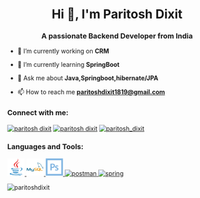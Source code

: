 <h1 align="center">Hi 👋, I'm Paritosh Dixit</h1>
<h3 align="center">A passionate Backend Developer from India</h3>

- 🔭 I’m currently working on **CRM**

- 🌱 I’m currently learning **SpringBoot**

- 💬 Ask me about **Java,Springboot,hibernate/JPA**

- 📫 How to reach me **paritoshdixit1819@gmail.com**

<h3 align="left">Connect with me:</h3>
<p align="left">
<a href="https://linkedin.com/in/paritosh dixit" target="blank"><img align="center" src="https://raw.githubusercontent.com/rahuldkjain/github-profile-readme-generator/master/src/images/icons/Social/linked-in-alt.svg" alt="paritosh dixit" height="30" width="40" /></a>
<a href="https://fb.com/paritosh dixit" target="blank"><img align="center" src="https://raw.githubusercontent.com/rahuldkjain/github-profile-readme-generator/master/src/images/icons/Social/facebook.svg" alt="paritosh dixit" height="30" width="40" /></a>
<a href="https://instagram.com/paritosh_dixit" target="blank"><img align="center" src="https://raw.githubusercontent.com/rahuldkjain/github-profile-readme-generator/master/src/images/icons/Social/instagram.svg" alt="paritosh_dixit" height="30" width="40" /></a>
</p>

<h3 align="left">Languages and Tools:</h3>
<p align="left"> <a href="https://www.java.com" target="_blank" rel="noreferrer"> <img src="https://raw.githubusercontent.com/devicons/devicon/master/icons/java/java-original.svg" alt="java" width="40" height="40"/> </a> <a href="https://www.mysql.com/" target="_blank" rel="noreferrer"> <img src="https://raw.githubusercontent.com/devicons/devicon/master/icons/mysql/mysql-original-wordmark.svg" alt="mysql" width="40" height="40"/> </a> <a href="https://www.photoshop.com/en" target="_blank" rel="noreferrer"> <img src="https://raw.githubusercontent.com/devicons/devicon/master/icons/photoshop/photoshop-line.svg" alt="photoshop" width="40" height="40"/> </a> <a href="https://postman.com" target="_blank" rel="noreferrer"> <img src="https://www.vectorlogo.zone/logos/getpostman/getpostman-icon.svg" alt="postman" width="40" height="40"/> </a> <a href="https://spring.io/" target="_blank" rel="noreferrer"> <img src="https://www.vectorlogo.zone/logos/springio/springio-icon.svg" alt="spring" width="40" height="40"/> </a> </p>

<p><img align="center" src="https://github-readme-stats.vercel.app/api/top-langs?username=paritoshdixit&show_icons=true&locale=en&layout=compact" alt="paritoshdixit" /></p>

